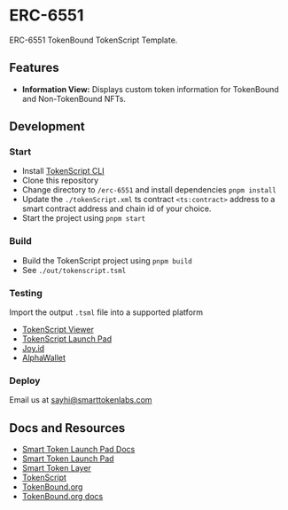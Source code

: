 # ERC-6551

ERC-6551 TokenBound TokenScript Template. 

## Features

- **Information View:** Displays custom token information for TokenBound and Non-TokenBound NFTs.

## Development

### Start

- Install [TokenScript CLI](https://www.npmjs.com/package/@tokenscript/cli)
- Clone this repository
- Change directory to `/erc-6551` and install dependencies `pnpm install`
- Update the `./tokenScript.xml` ts contract `<ts:contract>` address to a smart contract address and chain id of your choice.
- Start the project using `pnpm start`

### Build

- Build the TokenScript project using `pnpm build`
- See `./out/tokenscript.tsml`

### Testing

Import the output `.tsml` file into a supported platform

- [TokenScript Viewer](https://viewer.tokenscript.org/)
- [TokenScript Launch Pad](https://smart-token-store.vercel.app/)
- [Joy.id](https://joy.id/) 
- [AlphaWallet](https://alphawallet.com/)

### Deploy

Email us at <sayhi@smarttokenlabs.com>

## Docs and Resources

- [Smart Token Launch Pad Docs](https://launchpad-doc.vercel.app/)
- [Smart Token Launch Pad](https://smart-token-store.vercel.app/)
- [Smart Token Layer](https://www.smartlayer.network/)
- [TokenScript](https://www.tokenscript.org/)
- [TokenBound.org](https://tokenbound.org/)
- [TokenBound.org docs](https://docs.tokenbound.org)


